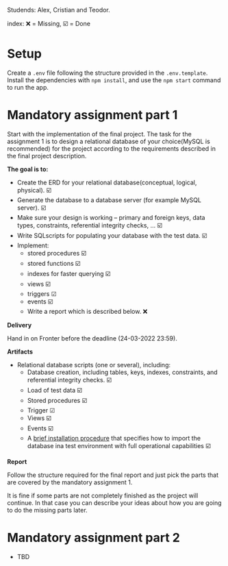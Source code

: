 Studends: Alex, Cristian and Teodor.

index:  ❌ = Missing, ☑️ = Done

# Setup

Create a `.env` file following the structure provided in the `.env.template`. 
Install the dependencies with `npm install`, and use the `npm start` command to run the app.

# Mandatory assignment part 1

Start with the implementation of the final project. 
The task for the assignment 1 is to design a relational database of your choice(MySQL is recommended)
for the project according to the requirements described in the final project description.


**The goal is to:**

* Create the ERD for your relational database(conceptual, logical, physical). ☑️
* Generate the database to a database server (for example MySQL server). ☑️
* Make sure your design is working – primary and foreign keys, data types, constraints, referential integrity checks, ... ☑️
* Write SQLscripts for populating your database with the test data. ☑️
* Implement: 
    * stored procedures ☑️
    * stored functions ☑️
    * indexes for faster querying ☑️
    * views ☑️
    * triggers ☑
    * events ☑️
    * Write a report which is described below. ❌

**Delivery**

Hand in on Fronter before the deadline (24-03-2022 23:59).

**Artifacts**

* Relational database scripts (one or several), including:
    * Database creation, including tables, keys, indexes, constraints, and referential integrity checks. ☑️
    * Load of test data ☑️
    * Stored procedures ☑️
    * Trigger ☑
    * Views ☑️
    * Events ☑️
    * A [brief installation procedure](./sql-setup.md) that specifies how to import the database ina test environment with full operational capabilities ☑️


**Report**

Follow the structure required for the final report and just pick the parts that are covered by the mandatory assignment 1.

It is fine if some parts are not completely finished as the project will continue. In that case you can describe your ideas about how you are going to do the missing parts later.


# Mandatory assignment part 2

- TBD
